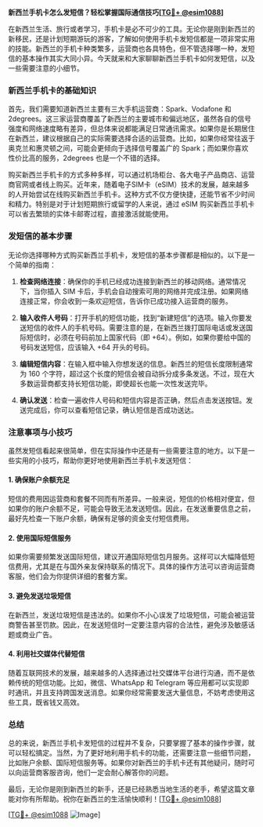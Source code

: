 **新西兰手机卡怎么发短信？轻松掌握国际通信技巧[[TG💪+ @esim1088](https://t.me/s/esim1088)]**

在新西兰生活、旅行或者学习，手机卡是必不可少的工具。无论你是刚到新西兰的新移民，还是计划短期游玩的游客，了解如何使用手机卡发短信都是一项非常实用的技能。新西兰的手机卡种类繁多，运营商也各具特色，但不管选择哪一种，发短信的基本操作其实大同小异。今天就来和大家聊聊新西兰手机卡如何发短信，以及一些需要注意的小细节。

### 新西兰手机卡的基础知识

首先，我们需要知道新西兰主要有三大手机运营商：Spark、Vodafone 和 2degrees。这三家运营商覆盖了新西兰的主要城市和偏远地区，虽然各自的信号强度和网络速度略有差异，但总体来说都能满足日常通讯需求。如果你是长期居住在新西兰，建议根据自己的实际需要选择合适的运营商。比如，如果你经常往返于奥克兰和惠灵顿之间，可能会更倾向于选择信号覆盖广的 Spark；而如果你喜欢性价比高的服务，2degrees 也是一个不错的选择。

购买新西兰手机卡的方式多种多样，可以通过机场柜台、各大电子产品商店、运营商官网或者线上购买。近年来，随着电子SIM卡（eSIM）技术的发展，越来越多的人开始尝试在线购买新西兰手机卡。这种方式不仅方便快捷，还能节省不少时间和精力。特别是对于计划短期旅行或留学的人来说，通过 eSIM 购买新西兰手机卡可以省去繁琐的实体卡邮寄过程，直接激活就能使用。

### 发短信的基本步骤

无论你选择哪种方式购买新西兰手机卡，发短信的基本步骤都是相似的。以下是一个简单的指南：

1. **检查网络连接**：确保你的手机已经成功连接到新西兰的移动网络。通常情况下，当你插入 SIM 卡后，手机会自动搜索可用的网络并完成注册。如果网络连接正常，你会收到一条欢迎短信，告诉你已成功接入运营商的服务。

2. **输入收件人号码**：打开手机的短信功能，找到“新建短信”的选项。输入你要发送短信的收件人的手机号码。需要注意的是，在新西兰拨打国际电话或发送国际短信时，必须在号码前加上国家代码（即 +64）。例如，如果你要给中国的号码发送短信，应该输入 +64 开头的号码。

3. **编辑短信内容**：在输入框中输入你想发送的信息。新西兰的短信长度限制通常为 160 个字符，超过这个长度的短信会被自动拆分成多条发送。不过，现在大多数运营商都支持长短信功能，即使超长也能一次性发送完毕。

4. **确认发送**：检查一遍收件人号码和短信内容是否正确，然后点击发送按钮。发送完成后，你可以查看短信记录，确认短信是否成功送达。

### 注意事项与小技巧

虽然发短信看起来很简单，但在实际操作中还是有一些需要注意的地方。以下是一些实用的小技巧，帮助你更好地使用新西兰手机卡发送短信：

#### 1. 确保账户余额充足
短信的费用因运营商和套餐不同而有所差异。一般来说，短信的价格相对便宜，但如果你的账户余额不足，可能会导致无法发送短信。因此，在发送重要信息之前，最好先检查一下账户余额，确保有足够的资金支付短信费用。

#### 2. 使用国际短信服务
如果你需要频繁发送国际短信，建议开通国际短信包月服务。这样可以大幅降低短信费用，尤其是在与国外亲友保持联系的情况下。具体的操作方法可以咨询运营商客服，他们会为你提供详细的套餐方案。

#### 3. 避免发送垃圾短信
在新西兰，发送垃圾短信是违法的。如果你不小心误发了垃圾短信，可能会被运营商警告甚至罚款。因此，在发送短信时一定要注意内容的合法性，避免涉及敏感话题或商业广告。

#### 4. 利用社交媒体代替短信
随着互联网技术的发展，越来越多的人选择通过社交媒体平台进行沟通，而不是依赖传统的短信功能。比如，微信、WhatsApp 和 Telegram 等应用都可以实现即时通讯，并且支持跨国发送消息。如果你经常需要发送大量信息，不妨考虑使用这些工具，既省钱又高效。

### 总结

总的来说，新西兰手机卡发短信的过程并不复杂，只要掌握了基本的操作步骤，就可以轻松搞定。当然，为了更好地利用手机卡的功能，还需要注意一些细节问题，比如账户余额、国际短信服务等。如果你对新西兰的手机卡还有其他疑问，随时可以向运营商客服咨询，他们一定会耐心解答你的问题。

最后，无论你是刚到新西兰的新手，还是已经熟悉当地生活的老手，希望这篇文章能对你有所帮助。祝你在新西兰的生活愉快顺利！[[TG💪+ @esim1088](https://t.me/s/esim1088)]

[[TG💪+ @esim1088](https://t.me/s/esim1088) ![Image](https://i.postimg.cc/4NQfJmqS/Snipaste-2025-05-13-00-14-12.png)]